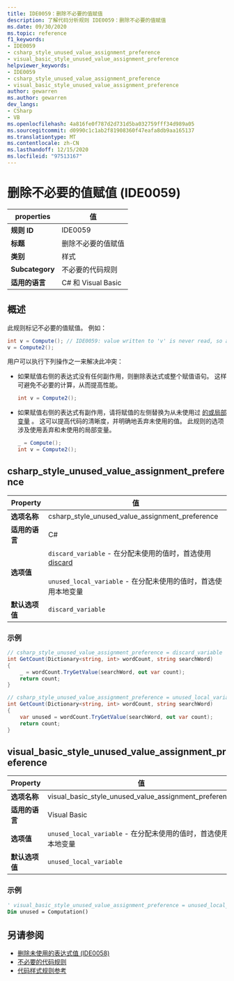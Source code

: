 ```yaml
---
title: IDE0059：删除不必要的值赋值
description: 了解代码分析规则 IDE0059：删除不必要的值赋值
ms.date: 09/30/2020
ms.topic: reference
f1_keywords:
- IDE0059
- csharp_style_unused_value_assignment_preference
- visual_basic_style_unused_value_assignment_preference
helpviewer_keywords:
- IDE0059
- csharp_style_unused_value_assignment_preference
- visual_basic_style_unused_value_assignment_preference
author: gewarren
ms.author: gewarren
dev_langs:
- CSharp
- VB
ms.openlocfilehash: 4a816fe0f787d2d731d5ba032759fff34d989a05
ms.sourcegitcommit: d0990c1c1ab2f81908360f47eafa8db9aa165137
ms.translationtype: MT
ms.contentlocale: zh-CN
ms.lasthandoff: 12/15/2020
ms.locfileid: "97513167"
---
```

# <a name="remove-unnecessary-value-assignment-ide0059"></a>删除不必要的值赋值 (IDE0059) 

|properties|值|
|-|-|
| **规则 ID** | IDE0059 |
| **标题** | 删除不必要的值赋值 |
| **类别** | 样式 |
| **Subcategory** | 不必要的代码规则 |
| **适用的语言** | C# 和 Visual Basic |

## <a name="overview"></a>概述

此规则标记不必要的值赋值。 例如：

```csharp
int v = Compute(); // IDE0059: value written to 'v' is never read, so assignment to 'v' is unnecessary.
v = Compute2();
```

用户可以执行下列操作之一来解决此冲突：

- 如果赋值右侧的表达式没有任何副作用，则删除表达式或整个赋值语句。 这样可避免不必要的计算，从而提高性能。

  ```csharp
  int v = Compute2();
  ```

- 如果赋值右侧的表达式有副作用，请将赋值的左侧替换为从未使用过 [的或局部变量](../../../csharp/discards.md) 。 这可以提高代码的清晰度，并明确地丢弃未使用的值。 此规则的选项涉及使用丢弃和未使用的局部变量。

  ```csharp
  _ = Compute();
  int v = Compute2();
  ```

## <a name="csharp_style_unused_value_assignment_preference"></a>csharp_style_unused_value_assignment_preference

|Property|值|
|-|-|
| **选项名称** | csharp_style_unused_value_assignment_preference
| **适用的语言** | C# |
| **选项值** | `discard_variable` - 在分配未使用的值时，首选使用 [discard](../../../csharp/discards.md)<br /><br />`unused_local_variable` - 在分配未使用的值时，首选使用本地变量 |
| **默认选项值** | `discard_variable` |

### <a name="example"></a>示例

```csharp
// csharp_style_unused_value_assignment_preference = discard_variable
int GetCount(Dictionary<string, int> wordCount, string searchWord)
{
    _ = wordCount.TryGetValue(searchWord, out var count);
    return count;
}

// csharp_style_unused_value_assignment_preference = unused_local_variable
int GetCount(Dictionary<string, int> wordCount, string searchWord)
{
    var unused = wordCount.TryGetValue(searchWord, out var count);
    return count;
}
```

## <a name="visual_basic_style_unused_value_assignment_preference"></a>visual_basic_style_unused_value_assignment_preference

|Property|值|
|-|-|
| **选项名称** | visual_basic_style_unused_value_assignment_preference
| **适用的语言** | Visual Basic |
| **选项值** | `unused_local_variable` - 在分配未使用的值时，首选使用本地变量 |
| **默认选项值** | `unused_local_variable` |

### <a name="example"></a>示例

```vb
' visual_basic_style_unused_value_assignment_preference = unused_local_variable
Dim unused = Computation()
```

## <a name="see-also"></a>另请参阅

- [删除未使用的表达式值 (IDE0058) ](ide0058.md)
- [不必要的代码规则](unnecessary-code-rules.md)
- [代码样式规则参考](index.md)
